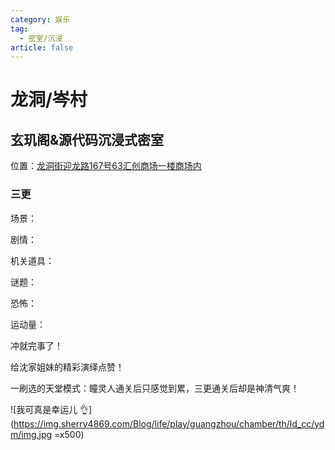 ```yaml
---
category: 娱乐
tag:
  - 密室/沉浸 
article: false
---
```


# 龙洞/岑村

## 玄玑阁&源代码沉浸式密室

<span class="icon iconfont icon-locate"></span> 位置：<a href="https://ditu.amap.com/place/B0FFLPC8VF" target="_blank">龙洞街迎龙路167号63汇创商场一楼商场内</a>

### 三更

<div><p>场景：<el-rate model-value="5" disabled /></p></div>

<div><p>剧情：<el-rate model-value="4" disabled /></p></div>

<div><p>机关道具：<el-rate model-value="2" disabled /></p></div>

<div><p>谜题：<el-rate model-value="2" disabled /></p></div>

<div><p>恐怖：<el-rate model-value="5" disabled /></p></div>

<div><p>运动量：<el-rate model-value="4" disabled /></p></div>

冲就完事了！

给沈家姐妹的精彩演绎点赞！

一刷选的天堂模式：瞳灵人通关后只感觉到累，三更通关后却是神清气爽！

![我可真是幸运儿 :ok_hand:](https://img.sherry4869.com/Blog/life/play/guangzhou/chamber/th/ld_cc/ydm/img.jpg =x500)